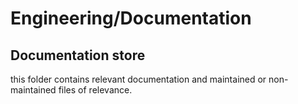 # Engineering/Documentation

## Documentation store
this folder contains relevant documentation and maintained or non-maintained files of relevance.
